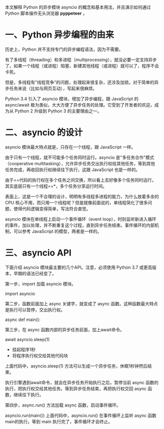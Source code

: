 本文解释 Python 的异步模块 asyncio 的概念和基本用法，并且演示如何通过 Python 脚本操作无头浏览器 **pyppeteer** 。

# 一、Python 异步编程的由来

历史上，Python 并不支持专门的异步编程语法，因为不需要。

有了多线程（threading）和多进程（multiprocessing），就没必要一定支持异步了。如果一个线程（或进程）阻塞，新建其他线程（或进程）就可以了，程序不会卡死。

但是，多线程有"线程竞争"的问题，处理起来很复杂，还涉及加锁。对于简单的异步任务来说（比如与网页互动），写起来很麻烦。




Python 3.4 引入了 asyncio 模块，增加了异步编程，跟 JavaScript 的async/await 极为类似，大大方便了异步任务的处理。它受到了开发者的欢迎，成为从 Python 2 升级到 Python 3 的主要理由之一。

# 二、asyncio 的设计

asyncio 模块最大特点就是，只存在一个线程，跟 JavaScript 一样。

由于只有一个线程，就不可能多个任务同时运行。asyncio 是"多任务合作"模式（cooperative multitasking），允许异步任务交出执行权给其他任务，等到其他任务完成，再收回执行权继续往下执行，这跟 JavaScript 也是一样的。

由于==代码的执行权在多个任务之间交换，所以看上去好像多个任务同时运行，其实底层只有一个线程==*，多个任务分享运行时间。

表面上，这是一个不合理的设计，明明有多线程多进程的能力，为什么放着多余的 CPU 核心不用，而只用一个线程呢？但是就像前面说的，单线程简化了很多问题，使得代码逻辑变得简单，写法符合直觉。

asyncio 模块在单线程上启动一个事件循环（event loop），时刻监听新进入循环的事件，加以处理，并不断重复这个过程，直到异步任务结束。事件循环的内部机制，可以参考 JavaScript 的模型，两者是一样的。

# 三、asyncio API

下面介绍 asyncio 模块最主要的几个API。注意，必须使用 Python 3.7 或更高版本，早期的语法已经变了。

第一步，import 加载 asyncio 模块。

import asyncio

第二步，函数前面加上 async 关键字，就变成了 async 函数。这种函数最大特点是执行可以暂停，交出执行权。


async def main():

第三步，在 async 函数内部的异步任务前面，加上await命令。


await asyncio.sleep(1) 
- 挂起程序1秒
- 将程序执行权交给其他代码块

上面代码中，asyncio.sleep(1) 方法可以生成一个异步任务，休眠1秒钟然后结束。

执行引擎遇到await命令，就会在异步任务开始执行之后，暂停当前 async 函数的执行，把执行权交给其他任务。等到异步任务结束，再把执行权交回 async 函数，继续往下执行。

第四步，async.run() 方法加载 async 函数，启动事件循环。


asyncio.run(main())
上面代码中，asyncio.run() 在事件循环上监听 async 函数main的执行。等到 main 执行完了，事件循环才会终止。